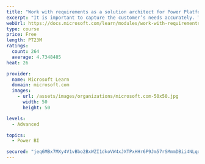 ```yaml
---
title: "Work with requirements as a solution architect for Power Platform and Dynamics 365"
excerpt: "It is important to capture the customer’s needs accurately. This module explains how to capture requirements and identify functional and non-functional items."
webUrl: https://docs.microsoft.com/learn/modules/work-with-requirements/
type: course
price: Free
length: PT23M
ratings:
  count: 264
  average: 4.7348485
heat: 26

provider:
  name: Microsoft Learn
  domain: microsoft.com
  images:
    - url: /assets/images/organizations/microsoft.com-50x50.jpg
      width: 50
      height: 50

levels:
  - Advanced

topics:
  - Power BI

secured: "jeq6MBx7MXy4V1vBbo2BxWZI1dkoVW4xJXTPxHHr6P9Jm57rSMmmDBii4NLqquHlt9JGyxK5Rqrn+owYefqq3rC7/jTaFpyqPvCyXeWGf328HsTX5JZinVX5Jbs31cEz+jieWA9XtxW2DCYSP4ZYp98iqNOI5u7OsjZ+9gBweXUzEOgf33ix2Z4RqWzSeXWIjmUG3uKZLijrboRp/jz1dy1WgfAZJVN1JwNu91lkDjlopjAtWp9rj5vH7FY+3xa7uvzPleAU8P55r62fchVJxO+pIgWlztL1hQCF+3Hm2owOqyIN9YqB0lsZDZvf7VQqQ53T/RQO9MHN3CeRNR6sqY4DQMLXO5BTSNun3T2QT3HR9WTiPrn11WeqHDwYLwmlUd5TD2yCRgsHPUPmwE1t3GWcfrAIME0qjJq/j7tI4Y8=;K3j5TW4wJgUkturrZAm9Sw=="
---
```


